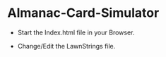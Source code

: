 # Almanac-Card-Simulator

- Start the Index.html file in your Browser.

- Change/Edit the LawnStrings file.
